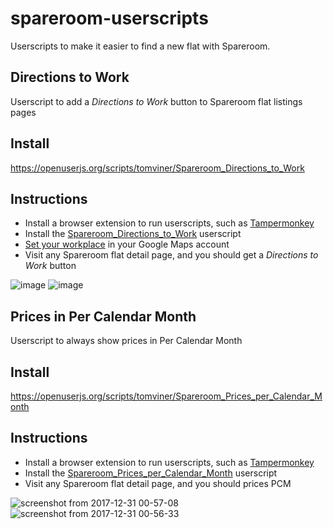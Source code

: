 # spareroom-userscripts
Userscripts to make it easier to find a new flat with Spareroom.

## Directions to Work
Userscript to add a *Directions to Work* button to Spareroom flat listings pages

## Install
https://openuserjs.org/scripts/tomviner/Spareroom_Directions_to_Work

## Instructions
- Install a browser extension to run userscripts, such as [Tampermonkey](http://tampermonkey.net/)
- Install the [Spareroom_Directions_to_Work](https://openuserjs.org/scripts/tomviner/Spareroom_Directions_to_Work) userscript
- [Set your workplace](https://support.google.com/maps/answer/3093979) in your Google Maps account
- Visit any Spareroom flat detail page, and you should get a *Directions to Work* button

![image](https://user-images.githubusercontent.com/167319/34396561-9b06d4e6-eb64-11e7-9f8f-397995737e2a.png)
![image](https://user-images.githubusercontent.com/167319/34396412-6d310bb0-eb62-11e7-8e85-921079213a51.png)


## Prices in Per Calendar Month
Userscript to always show prices in Per Calendar Month

## Install
https://openuserjs.org/scripts/tomviner/Spareroom_Prices_per_Calendar_Month

## Instructions
- Install a browser extension to run userscripts, such as [Tampermonkey](http://tampermonkey.net/)
- Install the [Spareroom_Prices_per_Calendar_Month](https://openuserjs.org/scripts/tomviner/Spareroom_Prices_per_Calendar_Month) userscript
- Visit any Spareroom flat detail page, and you should prices PCM

![screenshot from 2017-12-31 00-57-08](https://user-images.githubusercontent.com/167319/34458337-a264ad0e-edc5-11e7-9e3e-34ce3c3e6277.png)
![screenshot from 2017-12-31 00-56-33](https://user-images.githubusercontent.com/167319/34458338-a2856a3a-edc5-11e7-921b-907cb5d0a695.png)
